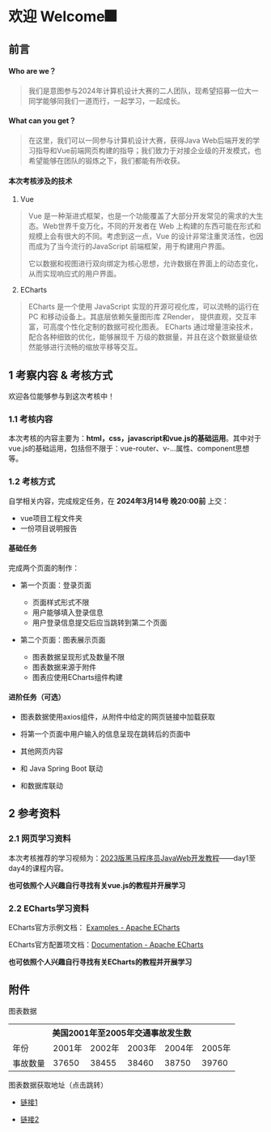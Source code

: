 # 欢迎 Welcome🎆



## 前言

#### Who are we？

> 我们是意图参与2024年计算机设计大赛的二人团队，现希望招募一位大一同学能够同我们一道而行，一起学习，一起成长。

#### What can you get？

> 在这里，我们可以一同参与计算机设计大赛，获得Java Web后端开发的学习指导和Vue前端网页构建的指导；我们致力于对接企业级的开发模式，也希望能够在团队的锻炼之下，我们都能有所收获。

#### 本次考核涉及的技术

1. Vue

> Vue 是一种渐进式框架，也是一个功能覆盖了大部分开发常见的需求的大生态。Web世界千变万化，不同的开发者在 Web 上构建的东西可能在形式和规模上会有很大的不同。考虑到这一点，Vue 的设计非常注重灵活性，也因而成为了当今流行的JavaScript 前端框架，用于构建用户界面。
>
> 它以数据和视图进行双向绑定为核心思想，允许数据在界面上的动态变化，从而实现响应式的用户界面。

2. ECharts

> ECharts 是一个使用 JavaScript 实现的开源可视化库，可以流畅的运行在 PC 和移动设备上。其底层依赖矢量图形库 ZRender， 提供直观，交互丰富，可高度个性化定制的数据可视化图表。  ECharts 通过增量渲染技术，配合各种细致的优化，能够展现千 万级的数据量，并且在这个数据量级依然能够进行流畅的缩放平移等交互。





## 1 考察内容 & 考核方式

欢迎各位能够参与到这次考核中！



### 1.1 考核内容

本次考核的内容主要为：**html，css，javascript和vue.js的基础运用**。其中对于vue.js的基础运用，包括但不限于：vue-router、v-...属性、component思想等。



### 1.2 考核方式

自学相关内容，完成规定任务，在 **2024年3月14号 晚20:00前** 上交：

- vue项目工程文件夹
- 一份项目说明报告



#### 基础任务

完成两个页面的制作：

- 第一个页面：登录页面
  - 页面样式形式不限
  - 用户能够填入登录信息
  - 用户登录信息提交后应当跳转到第二个页面

- 第二个页面：图表展示页面
  - 图表数据呈现形式及数量不限
  - 图表数据来源于附件
  - 图表应使用ECharts组件构建

#### 进阶任务（可选）

- 图表数据使用axios组件，从附件中给定的网页链接中加载获取

- 将第一个页面中用户输入的信息呈现在跳转后的页面中
- 其他网页内容
- 和 Java Spring Boot 联动
- 和数据库联动





## 2 参考资料

### 2.1 网页学习资料 

本次考核推荐的学习视频为：[2023版黑马程序员JavaWeb开发教程](https://www.bilibili.com/video/BV1m84y1w7Tb/)——day1至day4的课程内容。

**也可依照个人兴趣自行寻找有关vue.js的教程并开展学习**

### 2.2 ECharts学习资料

ECharts官方示例文档： [Examples - Apache ECharts](https://echarts.apache.org/examples/zh/index.html#chart-type-line)

ECharts官方配置项文档：[Documentation - Apache ECharts](https://echarts.apache.org/zh/option.html)

**也可依照个人兴趣自行寻找有关ECharts的教程并开展学习**





## 附件

图表数据

<table boder="1" >
    <tr>
    	<th colspan="6" align="center">美国2001年至2005年交通事故发生数</td>
    </tr>
    <tr>
        <td>年份</td>
        <td>2001年</td>
        <td>2002年</td>
        <td>2003年</td>
        <td>2004年</td>
        <td>2005年</td>
    </tr>
    <tr>
        <td>事故数量</td>
        <td>37650</td>
        <td>38455</td>
        <td>38460</td>
        <td>38750</td>
        <td>39760</td>
    </tr>
</table>




图表数据获取地址（点击跳转）

- [链接1](https://my-json-server.typicode.com/Yangz101/api/db/)

- [链接2](https://raw.githubusercontent.com/Yangz101/api/main/getAccidentInfo.json)